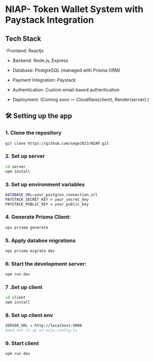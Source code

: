 # NIAP- Token Wallet System with Paystack Integration

## Tech Stack
-Frontend: Reactjs

- Backend: Node.js, Express

- Database: PostgreSQL (managed with Prisma ORM)

- Payment Integration: Paystack

- Authentication: Custom email-based authentication

- Deployment: (Coming soon — Cloudflare(client), Render(server).)

## 🛠 Setting up the app
### 1. Clone the repository
```bash
git clone https://github.com/sege2023/NIAP.git
```

### 2. Set up server
```bash
cd server
npm install
```

### 3. Set up environment variables
```bash
DATABASE_URL=your_postgres_connection_url
PAYSTACK_SECRET_KEY = your_secret_key
PAYSTACK_PUBLIC_KEY = your_public_key
```
### 4. Generate Prisma Client:
```bash
npx prisma generate
```
### 5. Apply databse migrations
```bash
npx prisma migrate dev
```
### 6. Start the development server:
```bash
npm run dev
```
### 7 .Set up client
```bash
cd client
npm install
```
### 8. Set up client env
```bash
SERVER_URL = http://localhost:9000
#and set it up in vite.config.ts
```
### 9. Start client
```bash
npm run dev
```

